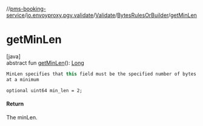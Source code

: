 //[pms-booking-service](../../../../index.md)/[io.envoyproxy.pgv.validate](../../index.md)/[Validate](../index.md)/[BytesRulesOrBuilder](index.md)/[getMinLen](get-min-len.md)

# getMinLen

[java]\
abstract fun [getMinLen](get-min-len.md)(): [Long](https://kotlinlang.org/api/core/kotlin-stdlib/kotlin/-long/index.html)

```kotlin
MinLen specifies that this field must be the specified number of bytes
at a minimum

```
`optional uint64 min_len = 2;`

#### Return

The minLen.